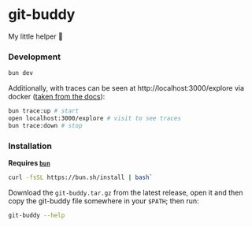 # git-buddy

My little helper 🚧

### Development

```sh
bun dev
```

Additionally, with traces can be seen at http://localhost:3000/explore via docker ([taken from the docs](https://effect.website/docs/guides/observability/telemetry/tracing)):

```sh
bun trace:up # start
open localhost:3000/explore # visit to see traces
bun trace:down # stop
```

### Installation

**Requires [`bun`](https://bun.sh/)**

```sh
curl -fsSL https://bun.sh/install | bash`
```

Download the `git-buddy.tar.gz` from the latest release, open it and then copy the git-buddy file somewhere in your `$PATH`; then run:

```sh
git-buddy --help
```
